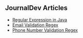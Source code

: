 ## JournalDev Articles

* [Regular Expression in Java](https://www.journaldev.com/634/regular-expression-in-java-regex-example)
* [Email Validation Regex](https://www.journaldev.com/638/java-email-validation-regex)
* [Phone Number Validation Regex](https://www.journaldev.com/641/regular-expression-phone-number-validation-in-java)
